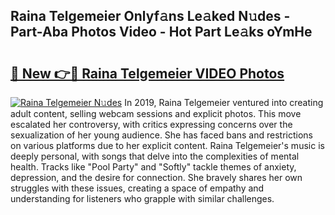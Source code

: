 ## Raina Telgemeier Onlyf𝚊ns Le𝚊ked N𝚞des - Part-Aba Photos Video - Hot Part Le𝚊ks oYmHe

# <h2><a href="http://ab82631.deff.icu/?id=Raina+Telgemeier">🔗 New 👉🔴 Raina Telgemeier VIDEO Photos</a></h2>

[![Raina Telgemeier N𝚞des](https://i.imgur.com/rIISA9y.gif)](http://ab82631.deff.icu/?id=Raina+Telgemeier)
In 2019, Raina Telgemeier ventured into creating adult content, selling webcam sessions and explicit photos. This move escalated her controversy, with critics expressing concerns over the sexualization of her young audience. She has faced bans and restrictions on various platforms due to her explicit content. Raina Telgemeier's music is deeply personal, with songs that delve into the complexities of mental health. Tracks like "Pool Party" and "Softly" tackle themes of anxiety, depression, and the desire for connection. She bravely shares her own struggles with these issues, creating a space of empathy and understanding for listeners who grapple with similar challenges.
